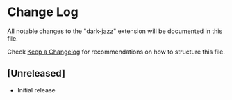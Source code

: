 # Change Log

All notable changes to the "dark-jazz" extension will be documented in this file.

Check [Keep a Changelog](http://keepachangelog.com/) for recommendations on how to structure this file.

## [Unreleased]

- Initial release
